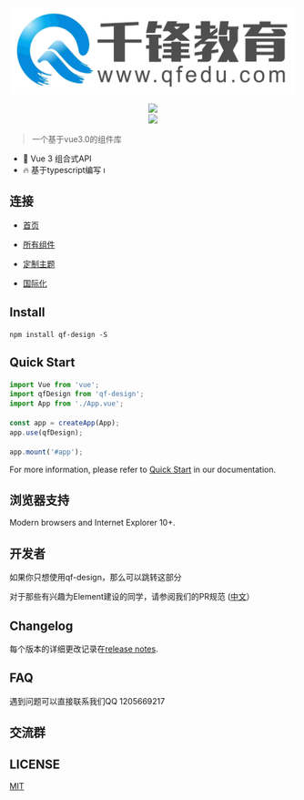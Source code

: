 <p align="center">
  <img src="./docs/public/logo1.png">
</p>

<p align="center">
<a href="https://www.npmjs.org/package/qf-design-test">
<img src="https://img.shields.io/npm/v/qf-design-test.svg">
</a>
<br>
<a href="LICENSE">
<img src="https://img.shields.io/badge/License-MIT-yellow.svg">
</a>

</p>

> 一个基于vue3.0的组件库

- 💪 Vue 3 组合式API
- 🔥 基于typescript编写
ı
## 连接

- [首页](https://qf-design-test.github.io/qf-design-test/)
- [所有组件](https://qf-design-test.github.io/qf-design-test/component/button/)


- [定制主题]()
- [国际化](暂无)

## Install

```shell
npm install qf-design -S
```

## Quick Start

```javascript
import Vue from 'vue';
import qfDesign from 'qf-design';
import App from './App.vue';

const app = createApp(App);
app.use(qfDesign);

app.mount('#app');
```

For more information, please refer to [Quick Start](http://element.eleme.io/#/en-US/component/quickstart) in our documentation.

## 浏览器支持

Modern browsers and Internet Explorer 10+.

## 开发者

如果你只想使用qf-design，那么可以跳转这部分

对于那些有兴趣为Element建设的同学，请参阅我们的PR规范
([中文](https://github.com/ElemeFE/element/blob/master/.github/CONTRIBUTING.zh-CN.md)）

## Changelog

每个版本的详细更改记录在[release notes](https://github.com/qf-design-test/qf-design-test/releases).

## FAQ

遇到问题可以直接联系我们QQ 1205669217

## 交流群

<!-- 使用微信扫描二维码

<img alt="Join Discusion Group" src="./assets/code.jpg" width="300"> -->

## LICENSE

[MIT](LICENSE)
